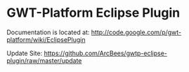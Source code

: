 GWT-Platform Eclipse Plugin
=====

Documentation is located at: http://code.google.com/p/gwt-platform/wiki/EclipsePlugin

Update Site: https://github.com/ArcBees/gwtp-eclipse-plugin/raw/master/update
